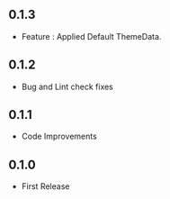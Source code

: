 ## 0.1.3
*   Feature : Applied Default ThemeData.

## 0.1.2
*   Bug and Lint check fixes

## 0.1.1
*   Code Improvements

## 0.1.0
*   First Release
